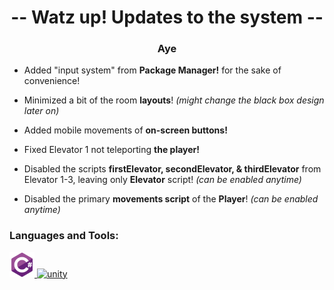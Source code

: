 <h1 align="center">-- Watz up! Updates to the system --</h1>
<h3 align="center">Aye</h3>

- Added "input system" from **Package Manager!** for the sake of convenience!

- Minimized a bit of the room **layouts**! *(might change the black box design later on)*

- Added mobile movements of **on-screen buttons!**

- Fixed Elevator 1 not teleporting **the player!**

- Disabled the scripts **firstElevator, secondElevator, & thirdElevator** from Elevator 1-3, leaving only **Elevator** script! *(can be enabled anytime)*

- Disabled the primary **movements script** of the **Player**! *(can be enabled anytime)*

<p align="left">
</p>

<h3 align="left">Languages and Tools:</h3>
<p align="left"> <a href="https://www.w3schools.com/cs/" target="_blank" rel="noreferrer"> <img src="https://raw.githubusercontent.com/devicons/devicon/master/icons/csharp/csharp-original.svg" alt="csharp" width="40" height="40"/> </a> <a href="https://unity.com/" target="_blank" rel="noreferrer"> <img src="https://www.vectorlogo.zone/logos/unity3d/unity3d-icon.svg" alt="unity" width="40" height="40"/> </a> </p>

